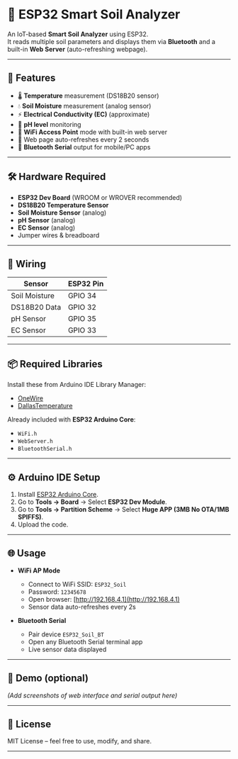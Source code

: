 # 🌱 ESP32 Smart Soil Analyzer

An IoT-based **Smart Soil Analyzer** using ESP32.  
It reads multiple soil parameters and displays them via **Bluetooth** and a built-in **Web Server** (auto-refreshing webpage).  

---

## 📌 Features
- 🌡️ **Temperature** measurement (DS18B20 sensor)  
- 💧 **Soil Moisture** measurement (analog sensor)  
- ⚡ **Electrical Conductivity (EC)** (approximate)  
- 🧪 **pH level** monitoring  
- 📶 **WiFi Access Point** mode with built-in web server  
- 🔄 Web page auto-refreshes every 2 seconds  
- 📲 **Bluetooth Serial** output for mobile/PC apps  

---

## 🛠️ Hardware Required
- **ESP32 Dev Board** (WROOM or WROVER recommended)  
- **DS18B20 Temperature Sensor**  
- **Soil Moisture Sensor** (analog)  
- **pH Sensor** (analog)  
- **EC Sensor** (analog)  
- Jumper wires & breadboard  

---

## 🔌 Wiring
| Sensor         | ESP32 Pin |
|----------------|-----------|
| Soil Moisture  | GPIO 34   |
| DS18B20 Data   | GPIO 32   |
| pH Sensor      | GPIO 35   |
| EC Sensor      | GPIO 33   |

---

## 📦 Required Libraries
Install these from Arduino IDE Library Manager:

- [OneWire](https://github.com/PaulStoffregen/OneWire)  
- [DallasTemperature](https://github.com/milesburton/Arduino-Temperature-Control-Library)  

Already included with **ESP32 Arduino Core**:
- `WiFi.h`  
- `WebServer.h`  
- `BluetoothSerial.h`  

---

## ⚙️ Arduino IDE Setup
1. Install [ESP32 Arduino Core](https://docs.espressif.com/projects/arduino-esp32/en/latest/installing.html).  
2. Go to **Tools → Board** → Select **ESP32 Dev Module**.  
3. Go to **Tools → Partition Scheme** → Select **Huge APP (3MB No OTA/1MB SPIFFS)**.  
4. Upload the code.  

---

## 🌐 Usage
- **WiFi AP Mode**  
  - Connect to WiFi SSID: `ESP32_Soil`  
  - Password: `12345678`  
  - Open browser: [http://192.168.4.1](http://192.168.4.1)  
  - Sensor data auto-refreshes every 2s  

- **Bluetooth Serial**  
  - Pair device `ESP32_Soil_BT`  
  - Open any Bluetooth Serial terminal app  
  - Live sensor data displayed  

---

## 📸 Demo (optional)
*(Add screenshots of web interface and serial output here)*

---

## 📜 License
MIT License – feel free to use, modify, and share.  

---
